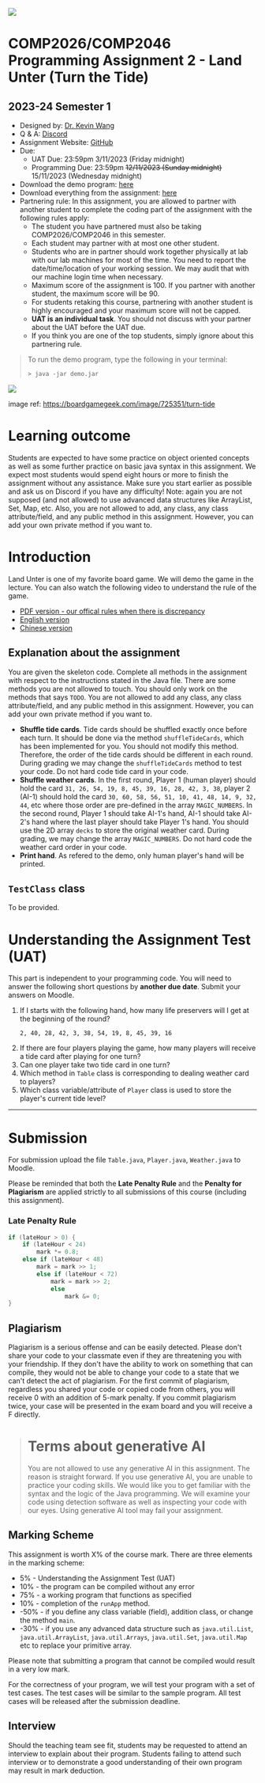 ![](hkbu.png)
# COMP2026/COMP2046 Programming Assignment 2 - Land Unter (Turn the Tide)

## 2023-24 Semester 1

* Designed by: [Dr. Kevin Wang](mailto:kevinw@comp.hkbu.edu.hk)
* Q & A: [Discord](https://discordapp.com/channels/1004554070083776672/1004554070083776678)
* Assignment Website: [GitHub](https://github.com/khwang0/COMP2045-2324PA2)
* Due: 
  * UAT Due: 23:59pm 3/11/2023 (Friday midnight)
  * Programming Due: 23:59pm ~~12/11/2023 (Sunday midnight)~~  15/11/2023 (Wednesday midnight)
* Download the demo program: [here](demo.jar)
* Download everything from the assignment: [here](https://github.com/khwang0/COMP2045-2324PA2/archive/refs/heads/master.zip)
* Partnering rule: In this assignment, you are allowed to partner with another student to complete the coding part of the assignment with the following rules apply:
  * The student you have partnered must also be taking COMP2026/COMP2046 in this semester. 
  * Each student may partner with at most one other student.
  * Students who are in partner should work together physically at lab with our lab machines for most of the time. You need to report the date/time/location of your working session. We may audit that with our machine login time when necessary.
  * Maximum score of the assignment is 100. If you partner with another student, the maximum score will be 90.
  * For students retaking this course, partnering with another student is highly encouraged and your maximum score will not be capped.
  * **UAT is an individual task**. You should not discuss with your partner about the UAT before the UAT due.
  * If you think you are one of the top students, simply ignore about this partnering rule.
 

> To run the demo program, type the following in your terminal:
> 
> ```sh
> > java -jar demo.jar
> ```

![](img/landunter.png)

<sub><sup>

image ref: https://boardgamegeek.com/image/725351/turn-tide

</sup></sub>

# Learning outcome

Students are expected to have some practice on object oriented concepts as well as some further practice on basic java syntax in this assignment. We expect most students would spend eight hours or more to finish the assignment without any assistance. Make sure you start earlier as possible and ask us on Discord if you have any difficulty! Note: again you are not supposed (and not allowed) to use advanced data structures like ArrayList, Set, Map, etc. Also, you are not allowed to add, any class, any class attribute/field, and any public method in this assignment. However, you can add your own private method if you want to.


# Introduction

Land Unter is one of my favorite board game. We will demo the game in the lecture. You can also watch the following video to understand the rule of the game.

- [PDF version - our offical rules when there is discrepancy](Turn_the_Tide_Rules.pdf)
- [English version](https://www.youtube.com/watch?v=5Z5o7z7Qq3w)
- [Chinese version](https://www.youtube.com/watch?v=RmATWF_rAx4)






## Explanation about the assignment

You are given the skeleton code. Complete all methods in the assignment with respect to the instructions stated in the Java file.
There are some methods you are not allowed to touch. You should only work on the methods that says `TODO`. You are not allowed to add any class, any class attribute/field, and any public method in this assignment. However, you can add your own private method if you want to.

* **Shuffle tide cards**. Tide cards should be shuffled exactly once before each turn. It should be done via the method `shuffleTideCards`, which has been implemented for you. You should not modify this method. Therefore, the order of the tide cards should be different in each round. During grading we may change the `shuffleTideCards` method to test your code. Do not hard code tide card in your code.
* **Shuffle weather cards**. In the first round, Player 1 (human player) should hold the card `31, 26, 54, 19, 8, 45, 39, 16, 28, 42, 3, 38`, player 2 (AI-1) should hold the card `30, 60, 58, 56, 51, 10, 41, 48, 14, 9, 32, 44`, etc where those order are pre-defined in the array `MAGIC_NUMBERS`. In the second round, Player 1 should take AI-1's hand, AI-1 should take AI-2's hand where the last player should take Player 1's hand. You should use the 2D array `decks` to store the original weather card. During grading, we may change the array `MAGIC_NUMBERS`. Do not hard code the weather card order in your code.
* **Print hand**. As refered to the demo, only human player's hand will be printed. 


## `TestClass` class

To be provided.

<!-- You don't need to do anything with this java file. The purpose of this file is to conduct some *unit test* for your code. If you are using IntelliJ, you should be able to use this file within a few quick steps. By looking at this file, you should have some ideas of how the TA grade your work!

1. Open the file `TestClass.java`
2. Click on the word `@Test` at line 31.
 ![](img/add-JUnit.png)
3. Click the red bulb and select `Add JUnit-5.x.x to classpath`.
 ![](img/add-5.5.png)  
4. Click the arrow on the left of `public class TestClass` at line 17 and select `Run Tests`.
![](img/runTest.png)
1. You shall see the following screen if there isn't any problem
![](img/ok.png)  
1. Or you will see some error if your code does not perform what it is suppose to do. For example in the figure below, the test case `testReadValidInput` is not working properly.
![](img/notok.png) 

> Note: If you are struggle with this file (e.g. cannot compile your code), simply delete this file.  -->

# Understanding the Assignment Test (UAT)

This part is independent to your programming code. You will need to answer the following short questions by **another due date**.
Submit your answers on Moodle. 

1. If I starts with the following hand, how many life preservers will I get at the beginning of the round? 
    ```
    2, 40, 28, 42, 3, 38, 54, 19, 8, 45, 39, 16
    ```
2. If there are four players playing the game, how many players will receive a tide card after playing for one turn?
3. Can one player take two tide card in one turn?
4. Which method in `Table` class is corresponding to dealing weather card to players?
5. Which class variable/attribute of `Player` class is used to store the player's current tide level?

---


# Submission 
For submission upload the file `Table.java`, `Player.java`, `Weather.java` to Moodle.  

Please be reminded that both the **Late Penalty Rule** and the **Penalty for Plagiarism** are applied strictly to all submissions of this course (including this assignment).   

### Late Penalty Rule

```java
if (lateHour > 0) {
    if (lateHour < 24) 
        mark *= 0.8;
    else if (lateHour < 48)
        mark = mark >> 1;
        else if (lateHour < 72)
            mark = mark >> 2;
            else
                mark &= 0;
}
```





 ## Plagiarism

 Plagiarism is a serious offense and can be easily detected. Please don't share your code to your classmate even if they are threatening you with your friendship. If they don't have the ability to work on something that can compile, they would not be able to change your code to a state that we can't detect the act of plagiarism. For the first commit of plagiarism, regardless you shared your code or copied code from others, you will receive 0 with an addition of 5-mark penalty. If you commit plagiarism twice, your case will be presented in the exam board and you will receive a F directly.


> # Terms about generative AI
> You are not allowed to use any generative AI in this assignment.
> The reason is straight forward. If you use generative AI, you are
> unable to practice your coding skills. We would like you to get
> familiar with the syntax and the logic of the Java programming.
> We will examine your code using detection software as well as 
> inspecting your code with our eyes. Using generative AI tool 
> may fail your assignment.

## Marking Scheme 
This assignment is worth X% of the course mark.  There are three elements in the marking scheme: 
* 5% - Understanding the Assignment Test (UAT)
* 10% - the program can be compiled without any error
* 75% - a working program that functions as specified 
* 10% - completion of the `runApp` method.
* -50% - if you define any class variable (field), addition class, or change the method `main`.
* -30% - if you use any advanced data structure such as `java.util.List`, `java.util.ArrayList`, `java.util.Arrays`, `java.util.Set`, `java.util.Map` etc to replace your primitive array.

Please note that submitting a program that cannot be compiled would result in a very low mark. 

For the correctness of your program, we will test your program with a set of test cases.  The test cases will be similar to the sample program.  All test cases will be released after the submission deadline.  
 

## Interview 
Should the teaching team see fit, students may be requested to attend an interview to explain about their program.  Students failing to attend such interview or to demonstrate a good understanding of their own program may result in mark deduction. 



